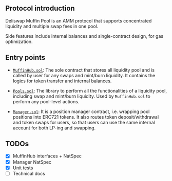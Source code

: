 ## Protocol introduction

Deliswap Muffin Pool is an AMM protocol that supports concentrated liquidity and multiple swap fees in one pool.

Side features include internal balances and single-contract design, for gas optimization.

## Entry points

- [`MuffinHub.sol`](./contracts/MuffinHub.sol): The sole contract that stores all liquidity pool and is called by user for any swaps and mint/burn liquidity. It contains the logics for token transfer and internal balances.

- [`Pools.sol`](./contracts/libraries/Pools.sol): The library to perform all the functionalities of a liquidity pool, including swap and mint/burn liquidity. Used by `MuffinHub.sol` to perform any pool-level actions.

- [`Manager.sol`](./contracts/periphery/Manager.sol): It is a position manager contract, i.e. wrapping pool positions into ERC721 tokens. It also routes token deposit/withdrawal and token swaps for users, so that users can use the same internal account for both LP-ing and swapping.

## TODOs

- [x] MuffinHub interfaces + NatSpec
- [x] Manager NatSpec
- [x] Unit tests
- [ ] Technical docs
